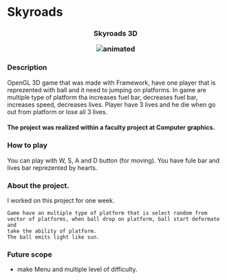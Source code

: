 # Skyroads
<h3 align="center">Skyroads 3D
  <p align="center">
  <img src="https://github.com/SergiuBabin/Laboratoare-EGC/blob/main/Framework-EGC-master_Windows/Resources/Skyroads.gif" alt="animated" />
</p>

### Description
OpenGL 3D game that was made with Framework, have one player that is reprezented with ball and it need to jumping on platforms.
In game are multiple type of platform tha increases fuel bar, decreases fuel bar, increases speed, decreases lives.
Player have 3 lives and he die when go out from platform or lose all 3 lives.

<h4>The project was realized within a faculty project at Computer graphics.
  
### How to play
You can play with W, S, A and D button (for moving).
You have fule bar and lives bar reprezented by hearts. 

### About the project.
I worked on this project for one week.
    
    Game have an multiple type of platform that is select random from vector of platforms, when ball drop on platform, ball start deformate and 
    take the ability of platform.
    The ball emits light like sun.

### Future scope
  * make Menu and multiple level of difficulty.
